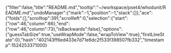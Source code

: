 {"filter":false,"title":"README.md","tooltip":"~/workspace/pset4/whodunit/README.md","undoManager":{"mark":-1,"position":-1,"stack":[]},"ace":{"folds":[],"scrolltop":391,"scrollleft":0,"selection":{"start":{"row":46,"column":66},"end":{"row":46,"column":73},"isBackwards":false},"options":{"guessTabSize":true,"useWrapMode":false,"wrapToView":true},"firstLineState":0},"hash":"402143ff6ed433e7d71e6dc2f533f398507fb332","timestamp":1524253371000}